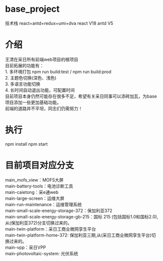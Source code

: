 # base_project
技术栈 react+antd+redux+umi+dva
react V18
antd V5

# 介绍
王清在采日所有前端web项目的根项目  
目前拓展的功能有：  
    1. 多环境打包 npm run build:test  / npm run build:prod  
    2. 主题色切换(深色、浅色)  
    3. 多语言功能切换  
    4. 长时间自动退出功能，可配置时间  
目前项目本身仍然可能存在很多不足，希望有关采日同事可以添砖加瓦，为base项目添加一些更加基础功能。  
前端的道路并不平坦，同志们仍需努力！  

# 执行
npm install
npm start

# 目前项目对应分支
main_mofs_view：MOFS大屏  
main-battery-tools：电池诊断工具  
main-caietong：采e通web  
main-large-screen：运维大屏  
main-run-maintenance：运维管理系统  
main-small-scale-energy-storage-372：保加利亚372  
main-small-scale-energy-storage-gb-215：国标 215 (包括国标1.0和国标2.0), 从(保加利亚372)分支切换过来的。  
main-twin-platform：采日工商业微网孪生平台  
main-twin-platform-home-372: 保加利亚三期,从(采日工商业微网孪生平台)切换过来的。  
main-vpp：采日VPP  
main-photovoltaic-system: 光伏系统  
